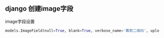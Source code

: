 ## django 创建image字段

image字段设置
```python
models.ImageField(null=True, blank=True, verbose_name='筹款二维码', upload_to='ngoQRcode', max_length=300)
```
